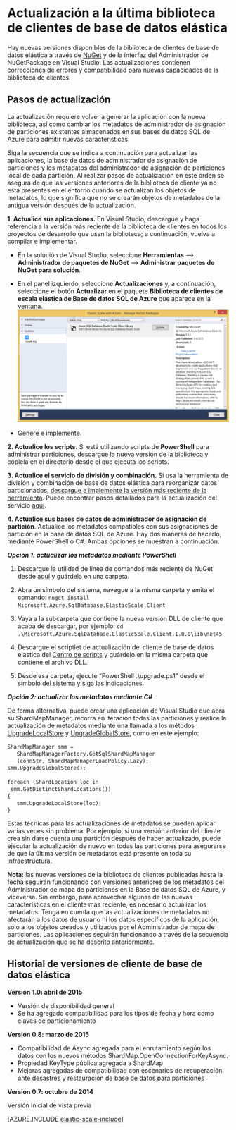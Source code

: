 <properties 
	pageTitle="Actualización a la última biblioteca de clientes de base de datos elástica" 
	description="Instrucciones de actualización con PowerShell y C#" 
	services="sql-database" 
	documentationCenter="" 
	manager="jeffreyg" 
	authors="sidneyh"/>

<tags 
	ms.service="sql-database" 
	ms.workload="sql-database" 
	ms.tgt_pltfrm="na" 
	ms.devlang="na" 
	ms.topic="article" 
	ms.date="05/17/2015" 
	ms.author="sidneyh" />

# Actualización a la última biblioteca de clientes de base de datos elástica

Hay nuevas versiones disponibles de la biblioteca de clientes de base de datos elástica a través de [NuGet](https://www.nuget.org/packages/Microsoft.Azure.SqlDatabase.ElasticScale.Client/) y de la interfaz del Administrador de NuGetPackage en Visual Studio. Las actualizaciones contienen correcciones de errores y compatibilidad para nuevas capacidades de la biblioteca de clientes.

## Pasos de actualización

La actualización requiere volver a generar la aplicación con la nueva biblioteca, así como cambiar los metadatos de administrador de asignación de particiones existentes almacenados en sus bases de datos SQL de Azure para admitir nuevas características.

Siga la secuencia que se indica a continuación para actualizar las aplicaciones, la base de datos de administrador de asignación de particiones y los metadatos del administrador de asignación de particiones local de cada partición. Al realizar pasos de actualización en este orden se asegura de que las versiones anteriores de la biblioteca de cliente ya no está presentes en el entorno cuando se actualizan los objetos de metadatos, lo que significa que no se crearán objetos de metadatos de la antigua versión después de la actualización.

**1. Actualice sus aplicaciones.** En Visual Studio, descargue y haga referencia a la versión más reciente de la biblioteca de clientes en todos los proyectos de desarrollo que usan la biblioteca; a continuación, vuelva a compilar e implementar.

 * En la solución de Visual Studio, seleccione **Herramientas** --> **Administrador de paquetes de NuGet** --> **Administrar paquetes de NuGet para solución**. 
 * En el panel izquierdo, seleccione **Actualizaciones** y, a continuación, seleccione el botón **Actualizar** en el paquete **Biblioteca de clientes de escala elástica de Base de datos SQL de Azure** que aparece en la ventana. ![Actualización de paquetes de NuGet][1]
 
 * Genere e implemente.

**2. Actualice los scripts.** Si está utilizando scripts de **PowerShell** para administrar particiones, [descargue la nueva versión de la biblioteca](https://www.nuget.org/packages/Microsoft.Azure.SqlDatabase.ElasticScale.Client/) y cópiela en el directorio desde el que ejecuta los scripts.

**3. Actualice el servicio de división y combinación.** Si usa la herramienta de división y combinación de base de datos elástica para reorganizar datos particionados, [descargue e implemente la versión más reciente de la herramienta](https://www.nuget.org/packages/Microsoft.Azure.SqlDatabase.ElasticScale.Service.SplitMerge/). Puede encontrar pasos detallados para la actualización del servicio [aquí](sql-database-elastic-scale-overview-split-and-merge.md).

**4. Actualice sus bases de datos de administrador de asignación de partición**. Actualice los metadatos compatibles con sus asignaciones de partición en la base de datos SQL de Azure. Hay dos maneras de hacerlo, mediante PowerShell o C#. Ambas opciones se muestran a continuación.

***Opción 1: actualizar los metadatos mediante PowerShell***

1. Descargue la utilidad de línea de comandos más reciente de NuGet desde [aquí](http://nuget.org/nuget.exe) y guárdela en una carpeta. 

2. Abra un símbolo del sistema, navegue a la misma carpeta y emita el comando: `nuget install Microsoft.Azure.SqlDatabase.ElasticScale.Client`

3. Vaya a la subcarpeta que contiene la nueva versión DLL de cliente que acaba de descargar, por ejemplo: `cd .\Microsoft.Azure.SqlDatabase.ElasticScale.Client.1.0.0\lib\net45`

4. Descargue el scriptlet de actualización del cliente de base de datos elástica del [Centro de scripts](https://gallery.technet.microsoft.com/scriptcenter/Azure-SQL-Database-Elastic-6442e6a9) y guárdelo en la misma carpeta que contiene el archivo DLL.

5. Desde esa carpeta, ejecute “PowerShell .\\upgrade.ps1” desde el símbolo del sistema y siga las indicaciones.
 
***Opción 2: actualizar los metadatos mediante C#***

De forma alternativa, puede crear una aplicación de Visual Studio que abra su ShardMapManager, recorra en iteración todas las particiones y realice la actualización de metadatos mediante una llamada a los métodos [UpgradeLocalStore](https://msdn.microsoft.com/library/azure/microsoft.azure.sqldatabase.elasticscale.shardmanagement.shardmapmanager.upgradelocalstore.aspx) y [UpgradeGlobalStore](https://msdn.microsoft.com/library/azure/microsoft.azure.sqldatabase.elasticscale.shardmanagement.shardmapmanager.upgradeglobalstore.aspx), como en este ejemplo:

	ShardMapManager smm =
	   ShardMapManagerFactory.GetSqlShardMapManager
	   (connStr, ShardMapManagerLoadPolicy.Lazy); 
	smm.UpgradeGlobalStore(); 
	
	foreach (ShardLocation loc in
	 smm.GetDistinctShardLocations()) 
	{   
	   smm.UpgradeLocalStore(loc); 
	} 

Estas técnicas para las actualizaciones de metadatos se pueden aplicar varias veces sin problema. Por ejemplo, si una versión anterior del cliente crea sin darse cuenta una partición después de haber actualizado, puede ejecutar la actualización de nuevo en todas las particiones para asegurarse de que la última versión de metadatos está presente en toda su infraestructura.

**Nota:** las nuevas versiones de la biblioteca de clientes publicadas hasta la fecha seguirán funcionando con versiones anteriores de los metadatos del Administrador de mapa de particiones en la Base de datos SQL de Azure, y viceversa. Sin embargo, para aprovechar algunas de las nuevas características en el cliente más reciente, es necesario actualizar los metadatos. Tenga en cuenta que las actualizaciones de metadatos no afectarán a los datos de usuario ni los datos específicos de la aplicación, solo a los objetos creados y utilizados por el Administrador de mapa de particiones. Las aplicaciones seguirán funcionando a través de la secuencia de actualización que se ha descrito anteriormente.

## Historial de versiones de cliente de base de datos elástica 

**Versión 1.0: abril de 2015**

* Versión de disponibilidad general
* Se ha agregado compatibilidad para los tipos de fecha y hora como claves de particionamiento

**Versión 0.8: marzo de 2015**

* Compatibilidad de Async agregada para el enrutamiento según los datos con los nuevos métodos ShardMap.OpenConnectionForKeyAsync. 
* Propiedad KeyType pública agregada a ShardMap 
* Mejoras agregadas de compatibilidad con escenarios de recuperación ante desastres y restauración de base de datos para particiones 

**Versión 0.7: octubre de 2014**

Versión inicial de vista previa


[AZURE.INCLUDE [elastic-scale-include](../../includes/elastic-scale-include.md)]


<!--Image references-->
[1]: ./media/sql-database-elastic-scale-upgrade-client-library/nuget-upgrade.png
 

<!---HONumber=August15_HO6-->